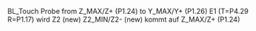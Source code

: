 BL_Touch Probe from Z_MAX/Z+ (P1.24) to Y_MAX/Y+ (P1.26)
E1 (T=P4.29 R=P1.17) wird Z2 (new)
Z2_MIN/Z2- (new) kommt auf Z_MAX/Z+ (P1.24)
